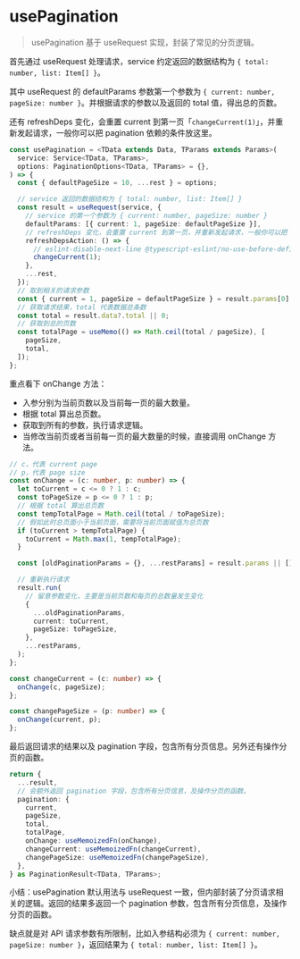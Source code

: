 # usePagination

> usePagination 基于 useRequest 实现，封装了常见的分页逻辑。

首先通过 useRequest 处理请求，service 约定返回的数据结构为 `{ total: number, list: Item[] }`。

其中 useRequest 的 defaultParams 参数第一个参数为 `{ current: number, pageSize: number }`。并根据请求的参数以及返回的 total 值，得出总的页数。

还有 refreshDeps 变化，会重置 current 到第一页「`changeCurrent(1)`」，并重新发起请求，一般你可以把 pagination 依赖的条件放这里。

```ts
const usePagination = <TData extends Data, TParams extends Params>(
  service: Service<TData, TParams>,
  options: PaginationOptions<TData, TParams> = {},
) => {
  const { defaultPageSize = 10, ...rest } = options;

  // service 返回的数据结构为 { total: number, list: Item[] }
  const result = useRequest(service, {
    // service 的第一个参数为 { current: number, pageSize: number }
    defaultParams: [{ current: 1, pageSize: defaultPageSize }],
    // refreshDeps 变化，会重置 current 到第一页，并重新发起请求，一般你可以把 pagination 依赖的条件放这里
    refreshDepsAction: () => {
      // eslint-disable-next-line @typescript-eslint/no-use-before-define
      changeCurrent(1);
    },
    ...rest,
  });
  // 取到相关的请求参数
  const { current = 1, pageSize = defaultPageSize } = result.params[0] || {};
  // 获取请求结果，total 代表数据总条数
  const total = result.data?.total || 0;
  // 获取到总的页数
  const totalPage = useMemo(() => Math.ceil(total / pageSize), [
    pageSize,
    total,
  ]);
};
```

重点看下 onChange 方法：

- 入参分别为当前页数以及当前每一页的最大数量。
- 根据 total 算出总页数。
- 获取到所有的参数，执行请求逻辑。
- 当修改当前页或者当前每一页的最大数量的时候，直接调用 onChange 方法。

```ts
// c，代表 current page
// p，代表 page size
const onChange = (c: number, p: number) => {
  let toCurrent = c <= 0 ? 1 : c;
  const toPageSize = p <= 0 ? 1 : p;
  // 根据 total 算出总页数
  const tempTotalPage = Math.ceil(total / toPageSize);
  // 假如此时总页面小于当前页面，需要将当前页面赋值为总页数
  if (toCurrent > tempTotalPage) {
    toCurrent = Math.max(1, tempTotalPage);
  }

  const [oldPaginationParams = {}, ...restParams] = result.params || [];

  // 重新执行请求
  result.run(
    // 留意参数变化，主要是当前页数和每页的总数量发生变化
    {
      ...oldPaginationParams,
      current: toCurrent,
      pageSize: toPageSize,
    },
    ...restParams,
  );
};

const changeCurrent = (c: number) => {
  onChange(c, pageSize);
};

const changePageSize = (p: number) => {
  onChange(current, p);
};
```

最后返回请求的结果以及 pagination 字段，包含所有分页信息。另外还有操作分页的函数。

```ts
return {
  ...result,
  // 会额外返回 pagination 字段，包含所有分页信息，及操作分页的函数。
  pagination: {
    current,
    pageSize,
    total,
    totalPage,
    onChange: useMemoizedFn(onChange),
    changeCurrent: useMemoizedFn(changeCurrent),
    changePageSize: useMemoizedFn(changePageSize),
  },
} as PaginationResult<TData, TParams>;
```

小结：usePagination 默认用法与 useRequest 一致，但内部封装了分页请求相关的逻辑。返回的结果多返回一个 pagination 参数，包含所有分页信息，及操作分页的函数。

缺点就是对 API 请求参数有所限制，比如入参结构必须为 `{ current: number, pageSize: number }`，返回结果为 `{ total: number, list: Item[] }`。
